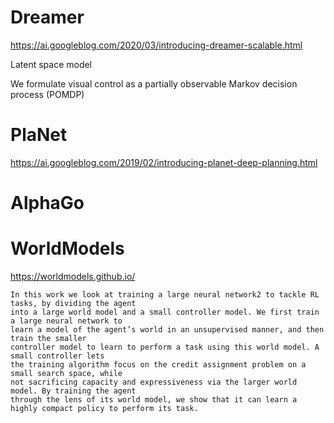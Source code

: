 
# Dreamer

https://ai.googleblog.com/2020/03/introducing-dreamer-scalable.html

Latent space model

We formulate visual control as a partially observable Markov decision process (POMDP) 

# PlaNet

https://ai.googleblog.com/2019/02/introducing-planet-deep-planning.html

# AlphaGo

# WorldModels

https://worldmodels.github.io/

```
In this work we look at training a large neural network2 to tackle RL tasks, by dividing the agent 
into a large world model and a small controller model. We first train a large neural network to 
learn a model of the agent’s world in an unsupervised manner, and then train the smaller 
controller model to learn to perform a task using this world model. A small controller lets 
the training algorithm focus on the credit assignment problem on a small search space, while 
not sacrificing capacity and expressiveness via the larger world model. By training the agent 
through the lens of its world model, we show that it can learn a highly compact policy to perform its task.

```
